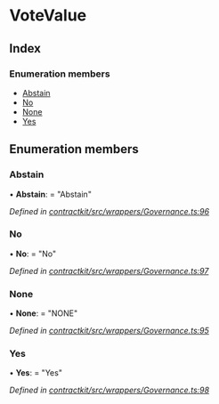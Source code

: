 # VoteValue

## Index

### Enumeration members

* [Abstain]()
* [No]()
* [None]()
* [Yes]()

## Enumeration members

### Abstain

• **Abstain**: = "Abstain"

_Defined in_ [_contractkit/src/wrappers/Governance.ts:96_](https://github.com/celo-org/celo-monorepo/blob/master/packages/contractkit/src/wrappers/Governance.ts#L96)

### No

• **No**: = "No"

_Defined in_ [_contractkit/src/wrappers/Governance.ts:97_](https://github.com/celo-org/celo-monorepo/blob/master/packages/contractkit/src/wrappers/Governance.ts#L97)

### None

• **None**: = "NONE"

_Defined in_ [_contractkit/src/wrappers/Governance.ts:95_](https://github.com/celo-org/celo-monorepo/blob/master/packages/contractkit/src/wrappers/Governance.ts#L95)

### Yes

• **Yes**: = "Yes"

_Defined in_ [_contractkit/src/wrappers/Governance.ts:98_](https://github.com/celo-org/celo-monorepo/blob/master/packages/contractkit/src/wrappers/Governance.ts#L98)

